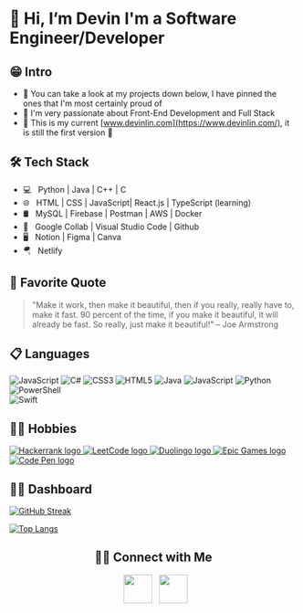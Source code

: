 # 👋 Hi, I’m Devin I'm a Software Engineer/Developer

<h2>😁 Intro</h2>

- 💚 You can take a look at my projects down below, I have pinned the ones that I'm most certainly proud of 
- 🌱 I'm very passionate about Front-End Development and Full Stack
- 🌲 This is my current [www.devinlin.com](https://www.devinlin.com/), it is still the first version 🚧

<h2>🛠 Tech Stack</h2>

- 💻 &nbsp; Python | Java | C++ | C
- 🌐 &nbsp; HTML | CSS | JavaScript| React.js | TypeScript (learning)
- 🛢 &nbsp; MySQL | Firebase | Postman | AWS | Docker
- 🔧 &nbsp; Google Collab | Visual Studio Code | Github
- 🖥 &nbsp; Notion | Figma | Canva
- 🪂 &nbsp; Netlify 

<h2>🧾 Favorite Quote</h2>

> "Make it work, then make it beautiful, then if you really, really have to, make it fast. 90 percent of the time, if you make it beautiful, it will already be fast. So really, just make it beautiful!" – Joe Armstrong

<h2> 📋 Languages </h2>

![JavaScript](https://img.shields.io/badge/javascript-%23323330.svg?style=for-the-badge&logo=javascript&logoColor=%23F7DF1E) 
![C#](https://img.shields.io/badge/c%23-%23239120.svg?style=for-the-badge&logo=c-sharp&logoColor=white)
![CSS3](https://img.shields.io/badge/css3-%231572B6.svg?style=for-the-badge&logo=css3&logoColor=white)
![HTML5](https://img.shields.io/badge/html5-%23E34F26.svg?style=for-the-badge&logo=html5&logoColor=white)
![Java](https://img.shields.io/badge/java-%23ED8B00.svg?style=for-the-badge&logo=java&logoColor=white)
![JavaScript](https://img.shields.io/badge/javascript-%23323330.svg?style=for-the-badge&logo=javascript&logoColor=%23F7DF1E)
![Python](https://img.shields.io/badge/python-3670A0?style=for-the-badge&logo=python&logoColor=ffdd54)
![PowerShell](https://img.shields.io/badge/PowerShell-%235391FE.svg?style=for-the-badge&logo=powershell&logoColor=white)	
![Swift](https://img.shields.io/badge/swift-F54A2A?style=for-the-badge&logo=swift&logoColor=white)

<h2> 🧑‍💻 Hobbies </h2>

<a href="https://www.hackerrank.com/">
  <img src="https://img.shields.io/badge/-Hackerrank-2EC866?style=for-the-badge&logo=HackerRank&logoColor=white" alt="Hackerrank logo">
</a>
<a href="https://leetcode.com/">
  <img src="https://img.shields.io/badge/LeetCode-000000?style=for-the-badge&logo=LeetCode&logoColor=#d16c06" alt="LeetCode logo">
</a><a href="https://www.duolingo.com">
  <img src="https://img.shields.io/badge/Duolingo-%234DC730.svg?style=for-the-badge&logo=Duolingo&logoColor=white" alt="Duolingo logo">
</a>
<a href="https://www.epicgames.com/">
  <img src="https://img.shields.io/badge/epicgames-%23313131.svg?style=for-the-badge&logo=epicgames&logoColor=white" alt="Epic Games logo">
</a>
<a href="https://codepen.io/thisisnotdevin">
  <img src="https://img.shields.io/badge/Codepen-000000?style=for-the-badge&logo=codepen&logoColor=white" alt="Code Pen logo">
</a>

<h2> 👩‍💻 Dashboard </h2>

<div>
  
[![GitHub Streak](https://github-readme-streak-stats.herokuapp.com?user=thisisnotdevin&theme=gotham&border_radius=5&fire=DD701B)](https://git.io/streak-stats)

  
[![Top Langs](https://github-readme-stats.vercel.app/api/top-langs/?username=thisisnotdevin&theme=gotham)](https://github.com/anuraghazra/github-readme-stats)
</div>

<div align="center">
<h2> 🤝🏻 Connect with Me </h2>

<p align="center">


&nbsp; <a href="https://www.linkedin.com/in/thisisnotdevin/" target="_blank" rel="noopener noreferrer"><img src="https://img.icons8.com/plasticine/100/000000/linkedin.png" width="50" /></a>
&nbsp; <a href="mailto:devin1299@outlook.com" target="_blank" rel="noopener noreferrer"><img src="https://img.icons8.com/plasticine/100/000000/gmail.png"  width="50" /></a>
</p>
</div>
 
